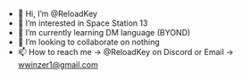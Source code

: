 - 👋 Hi, I’m @ReloadKey
- 👀 I’m interested in Space Station 13  
- 🌱 I’m currently learning DM language (BYOND)
- 💞️ I’m looking to collaborate on nothing
- 📫 How to reach me -> @ReloadKey on Discord or Email -> wwinzer1@gmail.com

<!---
ReloadKey/ReloadKey is a ✨ special ✨ repository because its `README.md` (this file) appears on your GitHub profile.
You can click the Preview link to take a look at your changes.
--->
